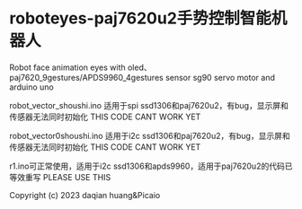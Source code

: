 # roboteyes-paj7620u2手势控制智能机器人

Robot face animation eyes with oled、paj7620_9gestures/APDS9960_4gestures sensor sg90 servo motor and arduino uno 

robot_vector_shoushi.ino 适用于spi ssd1306和paj7620u2，有bug，显示屏和传感器无法同时初始化 THIS CODE CANT WORK YET

robot_vector0shoushi.ino 适用于i2c ssd1306和paj7620u2，有bug，显示屏和传感器无法同时初始化 THIS CODE CANT WORK YET 

r1.ino可正常使用，适用于i2c ssd1306和apds9960，适用于paj7620u2的代码已等效重写 PLEASE USE THIS

 Copyright (c) 2023 daqian huang&Picaio

